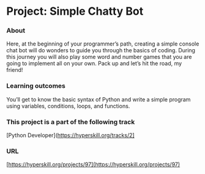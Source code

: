 # Project: Simple Chatty Bot

### About

Here, at the beginning of your programmer’s path, creating a simple console chat bot will do wonders to guide you through the basics of coding. During this journey you will also play some word and number games that you are going to implement all on your own. Pack up and let’s hit the road, my friend!


###  Learning outcomes

You’ll get to know the basic syntax of Python and write a simple program using variables, conditions, loops, and functions.


###  This project is a part of the following track

[Python Developer](https://hyperskill.org/tracks/2]


### URL

[https://hyperskill.org/projects/97](https://hyperskill.org/projects/97)
